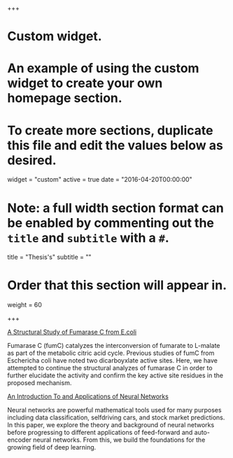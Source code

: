 +++
# Custom widget.
# An example of using the custom widget to create your own homepage section.
# To create more sections, duplicate this file and edit the values below as desired.
widget = "custom"
active = true
date = "2016-04-20T00:00:00"

# Note: a full width section format can be enabled by commenting out the `title` and `subtitle` with a `#`.
title = "Thesis's"
subtitle = ""

# Order that this section will appear in.
weight = 60

+++

<a href="file/bbmb.pdf" target="\_blank">A Structural Study of Fumarase C from E.coli</a>  


Fumarase C (fumC) catalyzes the interconversion of fumarate to L-malate as part of the metabolic citric acid cycle. Previous studies of fumC from Eschericha coli have noted two dicarboyxlate active sites. Here, we have attempted to continue the structural analyzes of fumarase C in order to further elucidate the activity and confirm the key active site residues in the proposed mechanism.



<a href="file/math.pdf" target="\_blank">An Introduction To and Applications of Neural Networks</a>


Neural networks are powerful mathematical tools used for many purposes including data classification, selfdriving cars, and stock market predictions. In this paper, we explore the theory and background of neural networks before progressing to different applications of feed-forward and auto-encoder neural networks. From this, we build the foundations for the growing field of deep learning.

